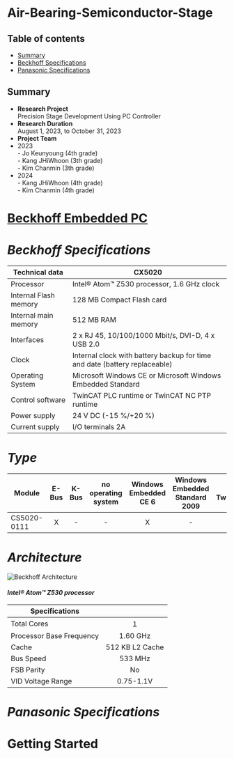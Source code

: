 # Air-Bearing-Semiconductor-Stage

## Table of contents
- [Summary](#Summary)
- [Beckhoff Specifications](#Beckhoff-Specifications)
- [Panasonic Specifications](#Panasonic-Specifications)

## Summary
-  **Research Project**
<br/>Precision Stage Development Using PC Controller
- **Research Duration**
<br/>August 1, 2023, to October 31, 2023
- **Project Team**
- 2023
<br/> - Jo Keunyoung (4th grade)
<br/> - Kang JHiWhoon (3th grade)
<br/> - Kim Chanmin (3th grade)
- 2024
<br/> - Kang JHiWhoon (4th grade)
<br/> - Kim Chanmin (4th grade)

# [Beckhoff Embedded PC](https://www.beckhoff.com/en-en/)
# *Beckhoff Specifications*

| **Technical data** | **CX5020** |
|--------------------|------------|
| Processor      | Intel® Atom™ Z530 processor, 1.6 GHz clock |
| Internal Flash memory  | 128 MB Compact Flash card |
| Internal main memory   | 512 MB RAM |
| Interfaces          | 2 x RJ 45, 10/100/1000 Mbit/s, DVI-D, 4 x USB 2.0 |
| Clock              | Internal clock with battery backup for time and date (battery replaceable) |
| Operating System   | Microsoft Windows CE or Microsoft Windows Embedded Standard |
| Control software   | TwinCAT PLC runtime or TwinCAT NC PTP runtime |
| Power supply       | 24 V DC (-15 %/+20 %) |
| Current supply     | I/O terminals 2A |

# *Type*

|Module|E-Bus|K-Bus|no operating system|Windows Embedded CE 6|Windows Embedded Standard 2009|no TwinCAT|TwinCAT2 PLC runtime|TwinCAT2 NC-PTP runtime|TwinCAT 3 XAR|
|-----------|:---:|:---:|:---:|:---:|:---:|:---:|:---:|:---:|:---:|
|CS5020-0111|X|-|-|X|-|-|X|-|-|

# *Architecture*
![Beckhoff Architecture](https://github.com/JhiWhoonKang/Air-Bearing-Semiconductor-Stage/assets/109329462/efca3c4f-0868-4b3f-92fb-4ff230e28360)

#### **_Intel® Atom™ Z530 processor_**

| **Specifications** | |
|-----|:----:|
|Total Cores|１|
|Processor Base Frequency|1.60 GHz|
|Cache|512 KB L2 Cache|
|Bus Speed|533 MHz|
|FSB Parity|No|
|VID Voltage Range|0.75-1.1V| 

# *Panasonic Specifications*

# Getting Started

